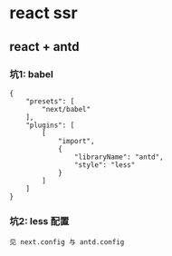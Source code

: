 # react ssr 
## react + antd 
### 坑1: babel

    {
        "presets": [
            "next/babel"
        ],
        "plugins": [
            [
                "import",
                {
                    "libraryName": "antd",
                    "style": "less"
                }
            ]
        ]
    }

### 坑2: less 配置

    见 next.config 与 antd.config